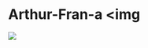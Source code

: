 # Arthur-Fran-a <img
<img src="https://th.bing.com/th/id/OIP.PrQclm-f0vbshpgskqutSgHaE_?cb=thvnextc1&rs=1&pid=ImgDetMain">
